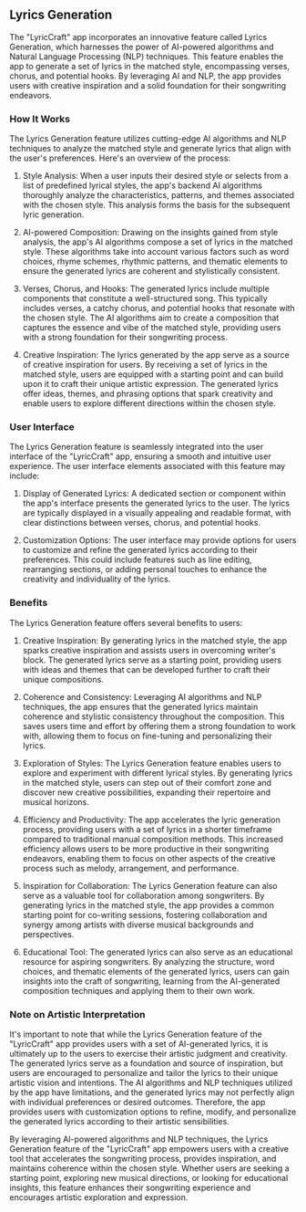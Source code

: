 ## Lyrics Generation

The "LyricCraft" app incorporates an innovative feature called Lyrics Generation, which harnesses the power of AI-powered algorithms and Natural Language Processing (NLP) techniques. This feature enables the app to generate a set of lyrics in the matched style, encompassing verses, chorus, and potential hooks. By leveraging AI and NLP, the app provides users with creative inspiration and a solid foundation for their songwriting endeavors.

### How It Works

The Lyrics Generation feature utilizes cutting-edge AI algorithms and NLP techniques to analyze the matched style and generate lyrics that align with the user's preferences. Here's an overview of the process:

1. Style Analysis: When a user inputs their desired style or selects from a list of predefined lyrical styles, the app's backend AI algorithms thoroughly analyze the characteristics, patterns, and themes associated with the chosen style. This analysis forms the basis for the subsequent lyric generation.

2. AI-powered Composition: Drawing on the insights gained from style analysis, the app's AI algorithms compose a set of lyrics in the matched style. These algorithms take into account various factors such as word choices, rhyme schemes, rhythmic patterns, and thematic elements to ensure the generated lyrics are coherent and stylistically consistent.

3. Verses, Chorus, and Hooks: The generated lyrics include multiple components that constitute a well-structured song. This typically includes verses, a catchy chorus, and potential hooks that resonate with the chosen style. The AI algorithms aim to create a composition that captures the essence and vibe of the matched style, providing users with a strong foundation for their songwriting process.

4. Creative Inspiration: The lyrics generated by the app serve as a source of creative inspiration for users. By receiving a set of lyrics in the matched style, users are equipped with a starting point and can build upon it to craft their unique artistic expression. The generated lyrics offer ideas, themes, and phrasing options that spark creativity and enable users to explore different directions within the chosen style.

### User Interface

The Lyrics Generation feature is seamlessly integrated into the user interface of the "LyricCraft" app, ensuring a smooth and intuitive user experience. The user interface elements associated with this feature may include:

1. Display of Generated Lyrics: A dedicated section or component within the app's interface presents the generated lyrics to the user. The lyrics are typically displayed in a visually appealing and readable format, with clear distinctions between verses, chorus, and potential hooks.

2. Customization Options: The user interface may provide options for users to customize and refine the generated lyrics according to their preferences. This could include features such as line editing, rearranging sections, or adding personal touches to enhance the creativity and individuality of the lyrics.

### Benefits

The Lyrics Generation feature offers several benefits to users:

1. Creative Inspiration: By generating lyrics in the matched style, the app sparks creative inspiration and assists users in overcoming writer's block. The generated lyrics serve as a starting point, providing users with ideas and themes that can be developed further to craft their unique compositions.

2. Coherence and Consistency: Leveraging AI algorithms and NLP techniques, the app ensures that the generated lyrics maintain coherence and stylistic consistency throughout the composition. This saves users time and effort by offering them a strong foundation to work with, allowing them to focus on fine-tuning and personalizing their lyrics.

3. Exploration of Styles: The Lyrics Generation feature enables users to explore and experiment with different lyrical styles. By generating lyrics in the matched style, users can step out of their comfort zone and discover new creative possibilities, expanding their repertoire and musical horizons.

4. Efficiency and Productivity: The app accelerates the lyric generation process, providing users with a set of lyrics in a shorter timeframe compared to traditional manual composition methods. This increased efficiency allows users to be more productive in their songwriting endeavors, enabling them to focus on other aspects of the creative process such as melody, arrangement, and performance.

5. Inspiration for Collaboration: The Lyrics Generation feature can also serve as a valuable tool for collaboration among songwriters. By generating lyrics in the matched style, the app provides a common starting point for co-writing sessions, fostering collaboration and synergy among artists with diverse musical backgrounds and perspectives.

6. Educational Tool: The generated lyrics can also serve as an educational resource for aspiring songwriters. By analyzing the structure, word choices, and thematic elements of the generated lyrics, users can gain insights into the craft of songwriting, learning from the AI-generated composition techniques and applying them to their own work.

### Note on Artistic Interpretation

It's important to note that while the Lyrics Generation feature of the "LyricCraft" app provides users with a set of AI-generated lyrics, it is ultimately up to the users to exercise their artistic judgment and creativity. The generated lyrics serve as a foundation and source of inspiration, but users are encouraged to personalize and tailor the lyrics to their unique artistic vision and intentions. The AI algorithms and NLP techniques utilized by the app have limitations, and the generated lyrics may not perfectly align with individual preferences or desired outcomes. Therefore, the app provides users with customization options to refine, modify, and personalize the generated lyrics according to their artistic sensibilities.

By leveraging AI-powered algorithms and NLP techniques, the Lyrics Generation feature of the "LyricCraft" app empowers users with a creative tool that accelerates the songwriting process, provides inspiration, and maintains coherence within the chosen style. Whether users are seeking a starting point, exploring new musical directions, or looking for educational insights, this feature enhances their songwriting experience and encourages artistic exploration and expression.